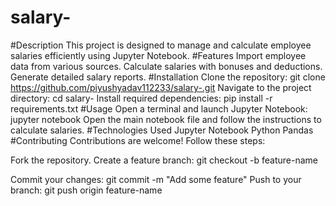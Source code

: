 # salary-
#Description
This project is designed to manage and calculate employee salaries efficiently using Jupyter Notebook.
#Features
Import employee data from various sources.
Calculate salaries with bonuses and deductions.
Generate detailed salary reports.
#Installation
Clone the repository:
git clone https://github.com/piyushyadav112233/salary-.git
Navigate to the project directory:
cd salary-
Install required dependencies:
pip install -r requirements.txt
#Usage
Open a terminal and launch Jupyter Notebook:
jupyter notebook
Open the main notebook file and follow the instructions to calculate salaries.
#Technologies Used
Jupyter Notebook
Python
Pandas
#Contributing
Contributions are welcome! Follow these steps:

Fork the repository.
Create a feature branch:
git checkout -b feature-name

Commit your changes:
git commit -m "Add some feature"
Push to your branch:
git push origin feature-name






